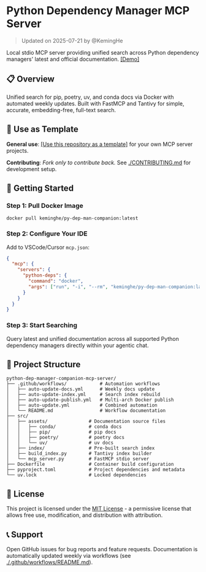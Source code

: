 # Python Dependency Manager MCP Server

> Updated on 2025-07-21 by @KemingHe

Local stdio MCP server providing unified search across Python dependency managers' latest and official documentation. [[Demo]](https://www.loom.com/share/a80f6041dc374c07b95b2397ee4e8ca1?sid=1209cdce-7239-447e-8b20-49eae454cc9a)

## 📋 Overview

Unified search for pip, poetry, uv, and conda docs via Docker with automated weekly updates. Built with FastMCP and Tantivy for simple, accurate, embedding-free, full-text search.

## 🎯 Use as Template

**General use**: [[Use this repository as a template]](https://github.com/new?template_name=python-dependency-manager-companion-mcp-server&template_owner=KemingHe) for your own MCP server projects.

**Contributing**: _Fork only to contribute back._ See [./CONTRIBUTING.md](./CONTRIBUTING.md) for development setup.

## 🚀 Getting Started

### Step 1: Pull Docker Image

```shell
docker pull keminghe/py-dep-man-companion:latest
```

### Step 2: Configure Your IDE

Add to VSCode/Cursor `mcp.json`:

```json
{
  "mcp": {
    "servers": {
      "python-deps": {
        "command": "docker",
        "args": ["run", "-i", "--rm", "keminghe/py-dep-man-companion:latest"]
      }
    }
  }
}
```

### Step 3: Start Searching

Query latest and unified documentation across all supported Python dependency managers directly within your agentic chat.

## 📁 Project Structure

```plaintext
python-dep-manager-companion-mcp-server/
├── .github/workflows/            # Automation workflows
│   ├── auto-update-docs.yml      # Weekly docs update
│   ├── auto-update-index.yml     # Search index rebuild
│   ├── auto-update-publish.yml   # Multi-arch Docker publish
│   ├── auto-update.yml           # Combined automation
│   └── README.md                 # Workflow documentation
├── src/
│   ├── assets/               # Documentation source files
│   │   ├── conda/            # conda docs  
│   │   ├── pip/              # pip docs
│   │   ├── poetry/           # poetry docs
│   │   └── uv/               # uv docs
│   ├── index/                # Pre-built search index
│   ├── build_index.py        # Tantivy index builder
│   └── mcp_server.py         # FastMCP stdio server
├── Dockerfile                # Container build configuration
├── pyproject.toml            # Project dependencies and metadata
└── uv.lock                   # Locked dependencies
```

## 📄 License

This project is licensed under the [MIT License](./LICENSE) - a permissive license that allows free use, modification, and distribution with attribution.

## 📞 Support

Open GitHub issues for bug reports and feature requests. Documentation is automatically updated weekly via workflows (see [./.github/workflows/README.md](./.github/workflows/README.md)).
